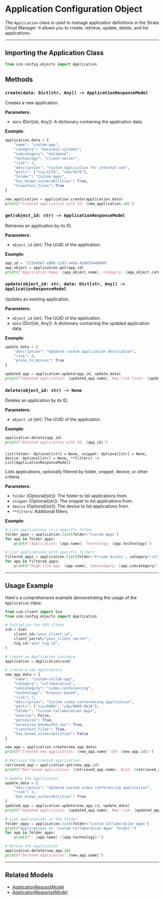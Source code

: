 # Application Configuration Object

The `Application` class is used to manage application definitions in the Strata Cloud Manager. It allows you to create,
retrieve, update, delete, and list applications.

---

## Importing the Application Class

<div class="termy">

<!-- termynal -->

```python
from scm.config.objects import Application
```

</div>

## Methods

### `create(data: Dict[str, Any]) -> ApplicationResponseModel`

Creates a new application.

**Parameters:**

- `data` (Dict[str, Any]): A dictionary containing the application data.

**Example:**

<div class="termy">

<!-- termynal -->

```python
application_data = {
    "name": "custom-app",
    "category": "business-systems",
    "subcategory": "database",
    "technology": "client-server",
    "risk": 3,
    "description": "Custom application for internal use",
    "ports": ["tcp/1234", "udp/5678"],
    "folder": "Custom Apps",
    "has_known_vulnerabilities": True,
    "transfers_files": True
}

new_application = application.create(application_data)
print(f"Created application with ID: {new_application.id}")
```

</div>

### `get(object_id: str) -> ApplicationResponseModel`

Retrieves an application by its ID.

**Parameters:**

- `object_id` (str): The UUID of the application.

**Example:**

<div class="termy">

<!-- termynal -->

```python
app_id = "123e4567-e89b-12d3-a456-426655440000"
app_object = application.get(app_id)
print(f"Application Name: {app_object.name}, Category: {app_object.category}")
```

</div>

### `update(object_id: str, data: Dict[str, Any]) -> ApplicationResponseModel`

Updates an existing application.

**Parameters:**

- `object_id` (str): The UUID of the application.
- `data` (Dict[str, Any]): A dictionary containing the updated application data.

**Example:**

<div class="termy">

<!-- termynal -->

```python
update_data = {
    "description": "Updated custom application description",
    "risk": 4,
    "prone_to_misuse": True
}

updated_app = application.update(app_id, update_data)
print(f"Updated application: {updated_app.name}, New risk level: {updated_app.risk}")
```

</div>

### `delete(object_id: str) -> None`

Deletes an application by its ID.

**Parameters:**

- `object_id` (str): The UUID of the application.

**Example:**

<div class="termy">

<!-- termynal -->

```python
application.delete(app_id)
print(f"Deleted application with ID: {app_id}")
```

</div>

###
`list(folder: Optional[str] = None, snippet: Optional[str] = None, device: Optional[str] = None, **filters) -> List[ApplicationResponseModel]`

Lists applications, optionally filtered by folder, snippet, device, or other criteria.

**Parameters:**

- `folder` (Optional[str]): The folder to list applications from.
- `snippet` (Optional[str]): The snippet to list applications from.
- `device` (Optional[str]): The device to list applications from.
- `**filters`: Additional filters.

**Example:**

<div class="termy">

<!-- termynal -->

```python
# List applications in a specific folder
folder_apps = application.list(folder='Custom Apps')
for app in folder_apps:
    print(f"Application: {app.name}, Technology: {app.technology}")

# List applications with specific filters
filtered_apps = application.list(folder='Prisma Access', category='collaboration', risk=4)
for app in filtered_apps:
    print(f"High-risk app: {app.name}, Subcategory: {app.subcategory}")
```

</div>

---

## Usage Example

Here's a comprehensive example demonstrating the usage of the `Application` class:

<div class="termy">

<!-- termynal -->

```python
from scm.client import Scm
from scm.config.objects import Application

# Initialize the SCM client
scm = Scm(
    client_id="your_client_id",
    client_secret="your_client_secret",
    tsg_id="your_tsg_id",
)

# Create an Application instance
application = Application(scm)

# Create a new application
new_app_data = {
    "name": "custom-collab-app",
    "category": "collaboration",
    "subcategory": "video-conferencing",
    "technology": "browser-based",
    "risk": 2,
    "description": "Custom video conferencing application",
    "ports": ["tcp/8080", "udp/9000-9010"],
    "folder": "Custom Collaboration Apps",
    "evasive": False,
    "pervasive": True,
    "excessive_bandwidth_use": True,
    "transfers_files": True,
    "has_known_vulnerabilities": False
}

new_app = application.create(new_app_data)
print(f"Created new application: {new_app.name} (ID: {new_app.id})")

# Retrieve the created application
retrieved_app = application.get(new_app.id)
print(f"Retrieved application: {retrieved_app.name}, Risk: {retrieved_app.risk}")

# Update the application
update_data = {
    "description": "Updated custom video conferencing application",
    "risk": 3,
    "has_known_vulnerabilities": True
}
updated_app = application.update(new_app.id, update_data)
print(f"Updated application: {updated_app.name}, New risk: {updated_app.risk}")

# List applications in the folder
folder_apps = application.list(folder='Custom Collaboration Apps')
print("Applications in 'Custom Collaboration Apps' folder:")
for app in folder_apps:
    print(f"- {app.name} ({app.technology})")

# Delete the application
application.delete(new_app.id)
print(f"Deleted application: {new_app.name}")
```

</div>

---

## Related Models

- [ApplicationRequestModel](../../models/objects/application_models.md#applicationrequestmodel)
- [ApplicationResponseModel](../../models/objects/application_models.md#applicationresponsemodel)
